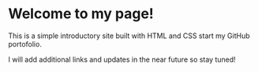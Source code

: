 # Welcome to my page!

This is a simple introductory site built with HTML and CSS start my GitHub portofolio.

I will add additional links and updates in the near future so stay tuned!
